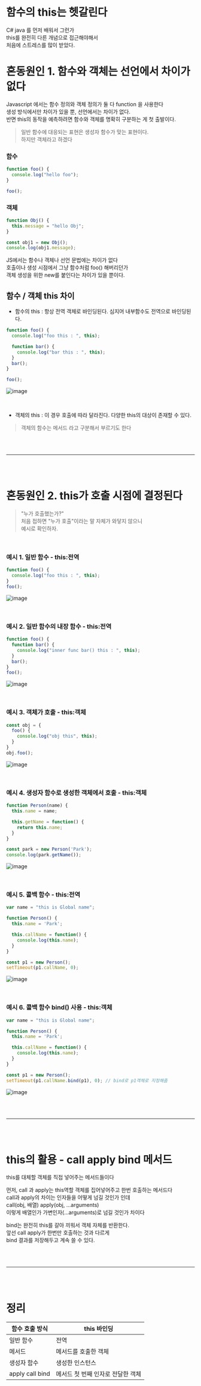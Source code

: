 # 함수의 this는 헷갈린다  
  
C# java 를 먼저 배워서 그런가  
this를 완전히 다른 개념으로 접근해야해서  
처음에 스트레스를 많이 받았다.  
  
  
# 혼동원인 1. 함수와 객체는 선언에서 차이가 없다     
Javascript 에서는 함수 정의와 객체 정의가 둘 다 function 을 사용한다  
생성 방식에서만 차이가 있을 뿐, 선언에서는 차이가 없다.  
반면 this의 동작을 예측하려면 함수와 객체를 명확히 구분하는 게 첫 출발이다.  
  
> 일반 함수에 대응되는 표현은 생성자 함수가 맞는 표현이다.    
> 하지만 객체라고 하겠다  
  
### 함수
```js
function foo() {
  console.log("hello foo");
}

foo();
```

### 객체
```js 
function Obj() {
  this.message = "hello Obj";
}

const obj1 = new Obj();
console.log(obj1.message);
```
  
JS에서는 함수나 객체나 선언 문법에는 차이가 없다    
호출이나 생성 시점에서 그냥 함수처럼 foo() 해버리던가    
객체 생성을 위한 new를 붙인다는 차이가 있을 뿐이다.   
   
## 함수 / 객체 this 차이  
- 함수의 this : 항상 전역 객체로 바인딩된다. 심지어 내부함수도 전역으로 바인딩된다.  
```js
function foo() {
  console.log("foo this : ", this);

  function bar() {
    console.log("bar this : ", this);
  }
  bar();
}

foo();
```
![image](https://github.com/PhysicksKim/TIL/assets/101965836/e894fbef-18ec-47ab-9324-2fdd7eb72e3e)  
  
<br>
  
- 객체의 this : 이 경우 호출에 따라 달라진다. 다양한 this의 대상이 존재할 수 있다.  
> 객체의 함수는 메서드 라고 구분해서 부르기도 한다   
  
<br><br>  

---

<br><br>  
  
# 혼동원인 2. this가 호출 시점에 결정된다  
> "누가 호출했는가?"  
처음 접하면 "누가 호출"이라는 말 자체가 와닿지 않으니  
예시로 확인하자.  

<br>  
  
### 예시 1. 일반 함수 - this:전역
```js
function foo() {
  console.log("foo this : ", this);
}
foo();
```
![image](https://github.com/PhysicksKim/TIL/assets/101965836/83ca079d-041c-46ed-85ed-d26fb7e94a0a)  
  
<br>  
  
### 예시 2. 일반 함수의 내장 함수 - this:전역  
```js
function foo() {
  function bar() {
    console.log("inner func bar() this : ", this);
  }
  bar();
}
foo();
```
![image](https://github.com/PhysicksKim/TIL/assets/101965836/bb15adaf-f33a-4191-8152-df4fb5094604)  
  
<br>  
  
### 예시 3. 객체가 호출 - this:객체
```js
const obj = {
  foo() {
    console.log("obj this", this);
  }
}
obj.foo();
```  
![image](https://github.com/PhysicksKim/TIL/assets/101965836/1b575891-80d0-48e4-acb5-9729bcd9f58d)   
  
<br>  
  
### 예시 4. 생성자 함수로 생성한 객체에서 호출 - this:객체
```js
function Person(name) {
  this.name = name;

  this.getName = function() {
    return this.name;
  }
}

const park = new Person('Park');
console.log(park.getName());
```
![image](https://github.com/PhysicksKim/TIL/assets/101965836/8429e8d6-dd50-461d-b7d8-98979ce29a19)  
  
<br>  
  
### 예시 5. 콜백 함수 - this:전역  
```js
var name = "this is Global name";

function Person() {
  this.name = 'Park';

  this.callName = function() {
    console.log(this.name);
  }
}

const p1 = new Person();
setTimeout(p1.callName, 0);
```
![image](https://github.com/PhysicksKim/TIL/assets/101965836/d2f63135-4478-4b32-9788-b6123f4938d3)   
  
<br>  

### 예시 6. 콜백 함수 bind() 사용 - this:객체  
```js
var name = "this is Global name";

function Person() {
  this.name = 'Park';

  this.callName = function() {
    console.log(this.name);
  }
}

const p1 = new Person();
setTimeout(p1.callName.bind(p1), 0); // bind로 p1객체로 지정해줌  
```
![image](https://github.com/PhysicksKim/TIL/assets/101965836/72c7834e-4550-4e97-82be-7e3fea3eecc3)  
  
<br><br>    

---

<br><br>  

# this의 활용 - call apply bind 메서드  
this를 대체할 객체를 직접 넣어주는 메서드들이다  

먼저, call 과 apply는 this역할 객체를 집어넣어주고 한번 호출하는 메서드다  
call과 apply의 차이는 인자들을 어떻게 넘길 것인가 인데  
call(obj, 배열) apply(obj, ...arguments)   
이렇게 배열인가 가변인자(...arguments)로 넘길 것인가 차이다  
  
bind는 완전히 this를 갈아 끼워서 객체 자체를 반환한다.  
앞선 call apply가 한번만 호출하는 것과 다르게  
bind 결과를 저장해두고 계속 쓸 수 있다.   
 
<br><br>    
  
---
  
<br><br>  
  
# 정리  
  
|함수 호출 방식|this 바인딩|
|---|---|
|일반 함수|전역|
|메서드|메서드를 호출한 객체|
|생성자 함수|생성한 인스턴스|
|apply call bind|메서드 첫 번째 인자로 전달한 객체|

